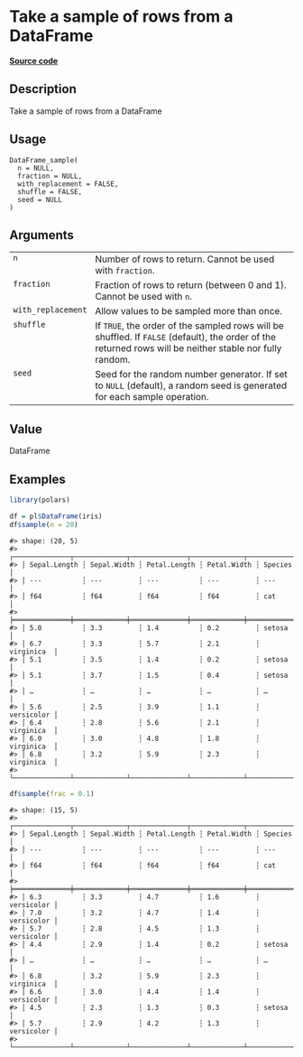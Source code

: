
# Take a sample of rows from a DataFrame

[**Source code**](https://github.com/pola-rs/r-polars/tree/main/R/dataframe__frame.R#L1637)

## Description

Take a sample of rows from a DataFrame

## Usage

<pre><code class='language-R'>DataFrame_sample(
  n = NULL,
  fraction = NULL,
  with_replacement = FALSE,
  shuffle = FALSE,
  seed = NULL
)
</code></pre>

## Arguments

<table>
<tr>
<td style="white-space: nowrap; font-family: monospace; vertical-align: top">
<code id="DataFrame_sample_:_n">n</code>
</td>
<td>
Number of rows to return. Cannot be used with <code>fraction</code>.
</td>
</tr>
<tr>
<td style="white-space: nowrap; font-family: monospace; vertical-align: top">
<code id="DataFrame_sample_:_fraction">fraction</code>
</td>
<td>
Fraction of rows to return (between 0 and 1). Cannot be used with
<code>n</code>.
</td>
</tr>
<tr>
<td style="white-space: nowrap; font-family: monospace; vertical-align: top">
<code id="DataFrame_sample_:_with_replacement">with_replacement</code>
</td>
<td>
Allow values to be sampled more than once.
</td>
</tr>
<tr>
<td style="white-space: nowrap; font-family: monospace; vertical-align: top">
<code id="DataFrame_sample_:_shuffle">shuffle</code>
</td>
<td>
If <code>TRUE</code>, the order of the sampled rows will be shuffled. If
<code>FALSE</code> (default), the order of the returned rows will be
neither stable nor fully random.
</td>
</tr>
<tr>
<td style="white-space: nowrap; font-family: monospace; vertical-align: top">
<code id="DataFrame_sample_:_seed">seed</code>
</td>
<td>
Seed for the random number generator. If set to <code>NULL</code>
(default), a random seed is generated for each sample operation.
</td>
</tr>
</table>

## Value

DataFrame

## Examples

``` r
library(polars)

df = pl$DataFrame(iris)
df$sample(n = 20)
```

    #> shape: (20, 5)
    #> ┌──────────────┬─────────────┬──────────────┬─────────────┬────────────┐
    #> │ Sepal.Length ┆ Sepal.Width ┆ Petal.Length ┆ Petal.Width ┆ Species    │
    #> │ ---          ┆ ---         ┆ ---          ┆ ---         ┆ ---        │
    #> │ f64          ┆ f64         ┆ f64          ┆ f64         ┆ cat        │
    #> ╞══════════════╪═════════════╪══════════════╪═════════════╪════════════╡
    #> │ 5.0          ┆ 3.3         ┆ 1.4          ┆ 0.2         ┆ setosa     │
    #> │ 6.7          ┆ 3.3         ┆ 5.7          ┆ 2.1         ┆ virginica  │
    #> │ 5.1          ┆ 3.5         ┆ 1.4          ┆ 0.2         ┆ setosa     │
    #> │ 5.1          ┆ 3.7         ┆ 1.5          ┆ 0.4         ┆ setosa     │
    #> │ …            ┆ …           ┆ …            ┆ …           ┆ …          │
    #> │ 5.6          ┆ 2.5         ┆ 3.9          ┆ 1.1         ┆ versicolor │
    #> │ 6.4          ┆ 2.8         ┆ 5.6          ┆ 2.1         ┆ virginica  │
    #> │ 6.0          ┆ 3.0         ┆ 4.8          ┆ 1.8         ┆ virginica  │
    #> │ 6.8          ┆ 3.2         ┆ 5.9          ┆ 2.3         ┆ virginica  │
    #> └──────────────┴─────────────┴──────────────┴─────────────┴────────────┘

``` r
df$sample(frac = 0.1)
```

    #> shape: (15, 5)
    #> ┌──────────────┬─────────────┬──────────────┬─────────────┬────────────┐
    #> │ Sepal.Length ┆ Sepal.Width ┆ Petal.Length ┆ Petal.Width ┆ Species    │
    #> │ ---          ┆ ---         ┆ ---          ┆ ---         ┆ ---        │
    #> │ f64          ┆ f64         ┆ f64          ┆ f64         ┆ cat        │
    #> ╞══════════════╪═════════════╪══════════════╪═════════════╪════════════╡
    #> │ 6.3          ┆ 3.3         ┆ 4.7          ┆ 1.6         ┆ versicolor │
    #> │ 7.0          ┆ 3.2         ┆ 4.7          ┆ 1.4         ┆ versicolor │
    #> │ 5.7          ┆ 2.8         ┆ 4.5          ┆ 1.3         ┆ versicolor │
    #> │ 4.4          ┆ 2.9         ┆ 1.4          ┆ 0.2         ┆ setosa     │
    #> │ …            ┆ …           ┆ …            ┆ …           ┆ …          │
    #> │ 6.8          ┆ 3.2         ┆ 5.9          ┆ 2.3         ┆ virginica  │
    #> │ 6.6          ┆ 3.0         ┆ 4.4          ┆ 1.4         ┆ versicolor │
    #> │ 4.5          ┆ 2.3         ┆ 1.3          ┆ 0.3         ┆ setosa     │
    #> │ 5.7          ┆ 2.9         ┆ 4.2          ┆ 1.3         ┆ versicolor │
    #> └──────────────┴─────────────┴──────────────┴─────────────┴────────────┘
